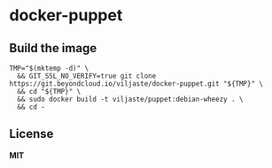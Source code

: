 # docker-puppet

## Build the image

    TMP="$(mktemp -d)" \
      && GIT_SSL_NO_VERIFY=true git clone https://git.beyondcloud.io/viljaste/docker-puppet.git "${TMP}" \
      && cd "${TMP}" \
      && sudo docker build -t viljaste/puppet:debian-wheezy . \
      && cd -

## License

**MIT**
